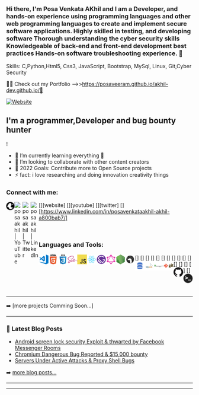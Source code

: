 ### Hi there, I'm Posa Venkata AKhil and I am a  Developer, and hands-on experience using programming languages and other web programming languages to create and implement secure software applications. Highly skilled in  testing, and developing software Thorough understanding the cyber security skills  Knowledgeable of back-end and front-end development best practices Hands-on software troubleshooting experience. 👋

Skills: C,Python,Html5, Css3, JavaScript, Bootstrap, MySql, Linux, Git,Cyber Security

 👨‍💻 Check out my Portfolio -->>https://posaveeram.github.io/akhil-dev.github.io/👋

[![ Website](https://img.shields.io/website?label=https://medium.com/@posavenkataakhil123&style=for-the-badge&url=https://medium.com/@posavenkataakhil123)](https://medium.com/@posavenkataakhil123)


## I'm a programmer,Developer and bug bounty hunter
!
- 🌱 I’m currently learning everything 🤣
- 👯 I’m looking to collaborate with other content creators
- 🥅 2022 Goals: Contribute more to Open Source projects
- ⚡ fact: i love researching and doing innovation creativity things

### Connect with me:

[<img align="left" alt="posaakhil" width="22px" src="https://raw.githubusercontent.com/iconic/open-iconic/master/svg/globe.svg" />][website]
[<img align="left" alt="posaakhil | YouTube" width="22px" src="https://cdn.jsdelivr.net/npm/simple-icons@v3/icons/youtube.svg" />][youtube]
[<img align="left" alt="posaakhil | Twitter" width="22px" src="https://cdn.jsdelivr.net/npm/simple-icons@v3/icons/twitter.svg" />][twitter]
[<img align="left" alt="posaakhil | LinkedIn" width="22px" src="https://cdn.jsdelivr.net/npm/simple-icons@v3/icons/linkedin.svg" />][https://www.linkedin.com/in/posavenkataakhil-akhil-a800bab7/]


<br />


### Languages and Tools:

[<img align="left" alt="Visual Studio Code" width="26px" src="https://raw.githubusercontent.com/github/explore/80688e429a7d4ef2fca1e82350fe8e3517d3494d/topics/visual-studio-code/visual-studio-code.png" />]
[<img align="left" alt="HTML5" width="26px" src="https://raw.githubusercontent.com/github/explore/80688e429a7d4ef2fca1e82350fe8e3517d3494d/topics/html/html.png" />]
[<img align="left" alt="CSS3" width="26px" src="https://raw.githubusercontent.com/github/explore/80688e429a7d4ef2fca1e82350fe8e3517d3494d/topics/css/css.png" />]
[<img align="left" alt="Sass" width="26px" src="https://raw.githubusercontent.com/github/explore/80688e429a7d4ef2fca1e82350fe8e3517d3494d/topics/sass/sass.png" />]
[<img align="left" alt="Javascript" width="26px" src="https://raw.githubusercontent.com/github/explore/80688e429a7d4ef2fca1e82350fe8e3517d3494d/topics/javascript/javascript.png" />]
[<img align="left" alt="React" width="26px" src="https://raw.githubusercontent.com/github/explore/80688e429a7d4ef2fca1e82350fe8e3517d3494d/topics/react/react.png" />]
[<img align="left" alt="Gatsby" width="26px" src="https://raw.githubusercontent.com/github/explore/e94815998e4e0713912fed477a1f346ec04c3da2/topics/gatsby/gatsby.png" />]
[<img align="left" alt="GraphQL" width="26px" src="https://raw.githubusercontent.com/github/explore/80688e429a7d4ef2fca1e82350fe8e3517d3494d/topics/graphql/graphql.png" />]
[<img align="left" alt="Node.js" width="26px" src="https://raw.githubusercontent.com/github/explore/80688e429a7d4ef2fca1e82350fe8e3517d3494d/topics/nodejs/nodejs.png" />]
[<img align="left" alt="Deno" width="26px" src="https://raw.githubusercontent.com/github/explore/361e2821e2dea67711cde99c9c40ed357061cf27/topics/deno/deno.png" />]
[<img align="left" alt="SQL" width="26px" src="https://raw.githubusercontent.com/github/explore/80688e429a7d4ef2fca1e82350fe8e3517d3494d/topics/sql/sql.png" />]
[<img align="left" alt="MySQL" width="26px" src="https://raw.githubusercontent.com/github/explore/80688e429a7d4ef2fca1e82350fe8e3517d3494d/topics/mysql/mysql.png" />]
[<img align="left" alt="MongoDB" width="26px" src="https://raw.githubusercontent.com/github/explore/80688e429a7d4ef2fca1e82350fe8e3517d3494d/topics/mongodb/mongodb.png" />]
[<img align="left" alt="Git" width="26px" src="https://raw.githubusercontent.com/github/explore/80688e429a7d4ef2fca1e82350fe8e3517d3494d/topics/git/git.png" />]
[<img align="left" alt="GitHub" width="26px" src="https://raw.githubusercontent.com/github/explore/78df643247d429f6cc873026c0622819ad797942/topics/github/github.png" />]
[<img align="left" alt="Terminal" width="26px" src="https://raw.githubusercontent.com/github/explore/80688e429a7d4ef2fca1e82350fe8e3517d3494d/topics/terminal/terminal.png" />]

<br />
<br />

---
➡️ [more projects Comming Soon...]

---

### 📕 Latest Blog Posts

<!-- BLOG-POST-LIST:START -->
- [Android screen lock security Exploit & thwarted by Facebook Messenger Rooms](https://medium.com/@posavenkataakhil123/android-screen-lock-security-exploit-thwarted-by-facebook-messenger-rooms-a23b286a2b41)
- [Chromium Dangerous Bug Reported & $15,000 bounty](https://medium.com/@posavenkataakhil123/chromium-dangerous-bug-reported-15-000-bounty-ef62d987f479)
- [Servers Under Active Attacks & Proxy Shell Bugs](https://medium.com/@posavenkataakhil123/servers-under-active-attacks-proxy-shell-bugs-148f238deffe)

<!-- BLOG-POST-LIST:END -->

➡️ [more blog posts...](https://medium.com/@posavenkataakhil123)

---------------------------------------------------------------------------------------------------------------------------------------------------
----------------------------------------------------------------------------------------------------------------------------------------------------


